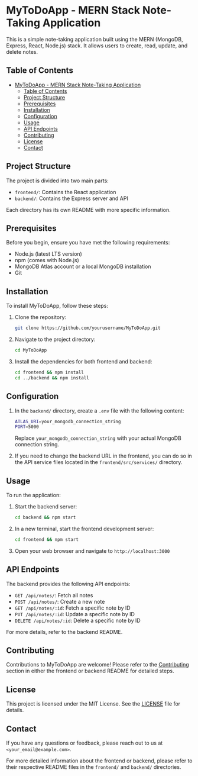 # MyToDoApp - MERN Stack Note-Taking Application

This is a simple note-taking application built using the MERN (MongoDB, Express, React, Node.js) stack. It allows users to create, read, update, and delete notes.

## Table of Contents

- [MyToDoApp - MERN Stack Note-Taking Application](#mytodoapp---mern-stack-note-taking-application)
  - [Table of Contents](#table-of-contents)
  - [Project Structure](#project-structure)
  - [Prerequisites](#prerequisites)
  - [Installation](#installation)
  - [Configuration](#configuration)
  - [Usage](#usage)
  - [API Endpoints](#api-endpoints)
  - [Contributing](#contributing)
  - [License](#license)
  - [Contact](#contact)

## Project Structure

The project is divided into two main parts:

- `frontend/`: Contains the React application
- `backend/`: Contains the Express server and API

Each directory has its own README with more specific information.

## Prerequisites

Before you begin, ensure you have met the following requirements:

- Node.js (latest LTS version)
- npm (comes with Node.js)
- MongoDB Atlas account or a local MongoDB installation
- Git

## Installation

To install MyToDoApp, follow these steps:

1. Clone the repository:

   ```BASH
   git clone https://github.com/yourusername/MyToDoApp.git
   ```

2. Navigate to the project directory:

   ```BASH
   cd MyToDoApp
   ```

3. Install the dependencies for both frontend and backend:

   ```BASH
   cd frontend && npm install
   cd ../backend && npm install
   ```

## Configuration

1. In the `backend/` directory, create a `.env` file with the following content:

   ```BASH
   ATLAS_URI=your_mongodb_connection_string
   PORT=5000
   ```

   Replace `your_mongodb_connection_string` with your actual MongoDB connection string.

2. If you need to change the backend URL in the frontend, you can do so in the API service files located in the `frontend/src/services/` directory.

## Usage

To run the application:

1. Start the backend server:

   ```BASH
   cd backend && npm start
   ```

2. In a new terminal, start the frontend development server:

   ```BASH
   cd frontend && npm start
   ```

3. Open your web browser and navigate to `http://localhost:3000`

## API Endpoints

The backend provides the following API endpoints:

- `GET /api/notes/`: Fetch all notes
- `POST /api/notes/`: Create a new note
- `GET /api/notes/:id`: Fetch a specific note by ID
- `PUT /api/notes/:id`: Update a specific note by ID
- `DELETE /api/notes/:id`: Delete a specific note by ID

For more details, refer to the backend README.

## Contributing

Contributions to MyToDoApp are welcome! Please refer to the [Contributing](#contributing) section in either the frontend or backend README for detailed steps.

## License

This project is licensed under the MIT License. See the [LICENSE](LICENSE) file for details.

## Contact

If you have any questions or feedback, please reach out to us at `<your_email@example.com>`.

For more detailed information about the frontend or backend, please refer to their respective README files in the `frontend/` and `backend/` directories.
